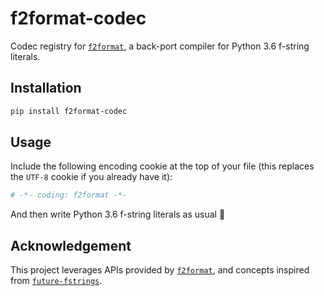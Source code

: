 # f2format-codec

Codec registry for [`f2format`](https://github.com/pybpc/f2format),
a back-port compiler for Python 3.6 f-string literals.

## Installation

```sh
pip install f2format-codec
```

## Usage

Include the following encoding cookie at the top of your file (this replaces
the `UTF-8` cookie if you already have it):

```python
# -*- coding: f2format -*-
```

And then write Python 3.6 f-string literals as usual :beer:

## Acknowledgement

This project leverages APIs provided by
[`f2format`](https://github.com/pybpc/f2format), and concepts inspired from
[`future-fstrings`](https://github.com/asottile/future-fstrings).
